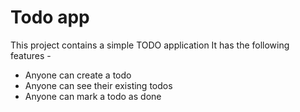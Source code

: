 # Todo app

This project contains a simple TODO application 
It has the following features - 
- Anyone can create a todo
- Anyone can see their existing todos
- Anyone can mark a todo as done 